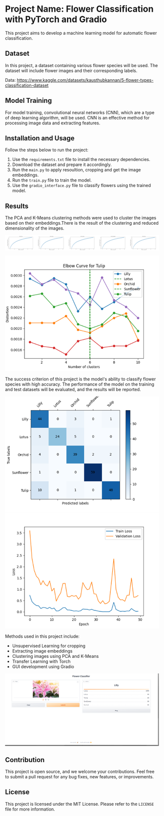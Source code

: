 # Project Name: Flower Classification with PyTorch and Gradio

This project aims to develop a machine learning model for automatic flower classification.

## Dataset

In this project, a dataset containing various flower species will be used. The dataset will include flower images and their corresponding labels.

Data: https://www.kaggle.com/datasets/kausthubkannan/5-flower-types-classification-dataset

## Model Training

For model training, convolutional neural networks (CNN), which are a type of deep learning algorithm, will be used. CNN is an effective method for processing image data and extracting features.
## Installation and Usage

Follow the steps below to run the project:

1. Use the `requirements.txt` file to install the necessary dependencies.
2. Download the dataset and prepare it accordingly.
3. Run the `main.py` to apply resoultion, cropping and get the image embeddings.
4. Run the `train.py` file to train the model.
5. Use the `gradio_interface.py` file to classify flowers using the trained model.

## Results

The PCA and K-Means clustering methods were used to cluster the images based on their embeddings.There is the result of the clustering and reduced dimensionality of the images.

![alt text](Tulip-imageonline.co-merged.png)


![alt text](image-2.png)

The success criterion of this project is the model's ability to classify flower species with high accuracy. The performance of the model on the training and test datasets will be evaluated, and the results will be reported.

![alt text](image.png)
![alt text](image-1.png)

Methods used in this project include:

- Unsupervised Learning for cropping
- Extracting image embeddings
- Clustering images using PCA and K-Means
- Transfer Learning with Torch
- GUI development using Gradio

![alt text](image-3.png)



## Contribution

This project is open source, and we welcome your contributions. Feel free to submit a pull request for any bug fixes, new features, or improvements.

## License

This project is licensed under the MIT License. Please refer to the `LICENSE` file for more information.



